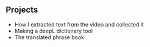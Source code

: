 ## Projects
 * How I extracted text from the video and collected it
 * Making a deepL dictionary tool
 * The translated phrase book